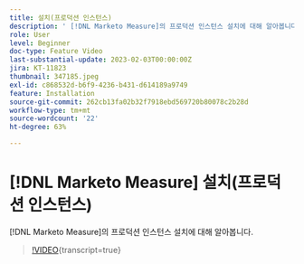 ```yaml
---
title: 설치(프로덕션 인스턴스)
description: ' [!DNL Marketo Measure]의 프로덕션 인스턴스 설치에 대해 알아봅니다.'
role: User
level: Beginner
doc-type: Feature Video
last-substantial-update: 2023-02-03T00:00:00Z
jira: KT-11823
thumbnail: 347185.jpeg
exl-id: c868532d-b6f9-4236-b431-d614189a9749
feature: Installation
source-git-commit: 262cb13fa02b32f7918ebd569720b80078c2b28d
workflow-type: tm+mt
source-wordcount: '22'
ht-degree: 63%

---
```


# [!DNL Marketo Measure] 설치(프로덕션 인스턴스)

[!DNL Marketo Measure]의 프로덕션 인스턴스 설치에 대해 알아봅니다.

>[!VIDEO](https://video.tv.adobe.com/v/347185/?learn=on){transcript=true}

